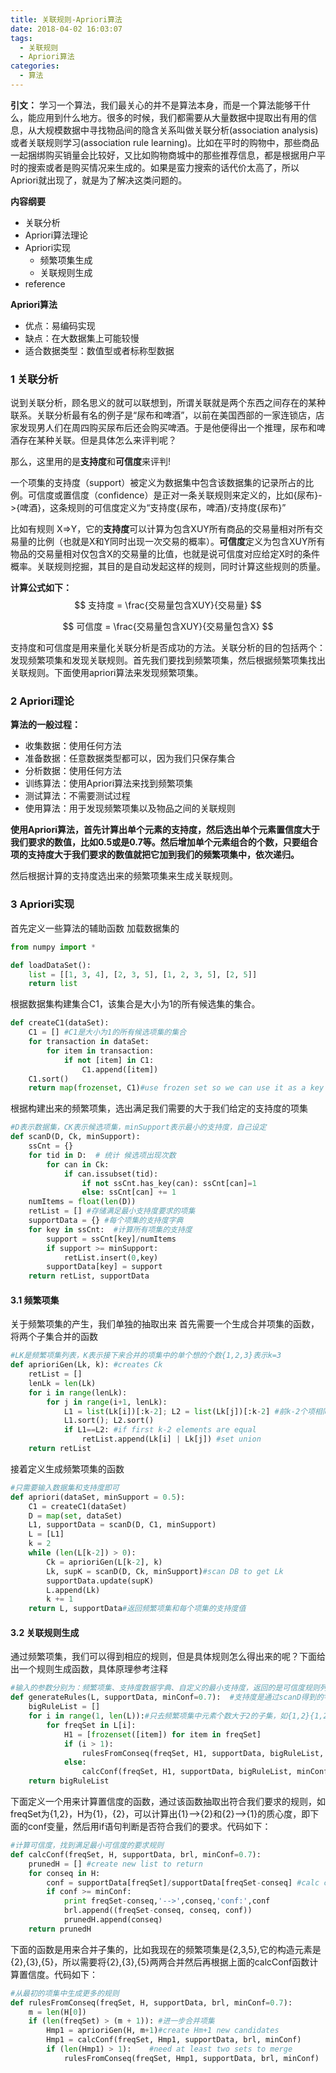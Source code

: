 ```yaml
---
title: 关联规则-Apriori算法
date: 2018-04-02 16:03:07
tags: 
  - 关联规则
  - Apriori算法
categories:
  - 算法
---
```




**引文：** 学习一个算法，我们最关心的并不是算法本身，而是一个算法能够干什么，能应用到什么地方。很多的时候，我们都需要从大量数据中提取出有用的信息，从大规模数据中寻找物品间的隐含关系叫做关联分析(association analysis)或者关联规则学习(association rule learning)。比如在平时的购物中，那些商品一起捆绑购买销量会比较好，又比如购物商城中的那些推荐信息，都是根据用户平时的搜索或者是购买情况来生成的。如果是蛮力搜索的话代价太高了，所以Apriori就出现了，就是为了解决这类问题的。

**内容纲要**

- 关联分析
- Apriori算法理论
- Apriori实现
  - 频繁项集生成
  - 关联规则生成
- reference

**Apriori算法**

- 优点：易编码实现
- 缺点：在大数据集上可能较慢
- 适合数据类型：数值型或者标称型数据

### **1 关联分析**

说到关联分析，顾名思义的就可以联想到，所谓关联就是两个东西之间存在的某种联系。关联分析最有名的例子是“尿布和啤酒”，以前在美国西部的一家连锁店，店家发现男人们在周四购买尿布后还会购买啤酒。于是他便得出一个推理，尿布和啤酒存在某种关联。但是具体怎么来评判呢？

那么，这里用的是**支持度**和**可信度**来评判!

一个项集的支持度（support）被定义为数据集中包含该数据集的记录所占的比例。可信度或置信度（confidence）是正对一条关联规则来定义的，比如{尿布}->{啤酒}，这条规则的可信度定义为“支持度{尿布，啤酒}/支持度{尿布}”

比如有规则 X=>Y，它的**支持度**可以计算为包含XUY所有商品的交易量相对所有交易量的比例（也就是X和Y同时出现一次交易的概率）。**可信度**定义为包含XUY所有物品的交易量相对仅包含X的交易量的比值，也就是说可信度对应给定X时的条件概率。关联规则挖掘，其目的是自动发起这样的规则，同时计算这些规则的质量。

**计算公式如下：**
$$
支持度 = \frac{交易量包含XUY}{交易量}
$$

$$
可信度 = \frac{交易量包含XUY}{交易量包含X}
$$

支持度和可信度是用来量化关联分析是否成功的方法。关联分析的目的包括两个：发现频繁项集和发现关联规则。首先我们要找到频繁项集，然后根据频繁项集找出关联规则。下面使用apriori算法来发现频繁项集。

### **2 Apriori理论**

**算法的一般过程：**

- 收集数据：使用任何方法
- 准备数据：任意数据类型都可以，因为我们只保存集合
- 分析数据：使用任何方法
- 训练算法：使用Apriori算法来找到频繁项集
- 测试算法：不需要测试过程
- 使用算法：用于发现频繁项集以及物品之间的关联规则

**使用Apriori算法，首先计算出单个元素的支持度，然后选出单个元素置信度大于我们要求的数值，比如0.5或是0.7等。然后增加单个元素组合的个数，只要组合项的支持度大于我们要求的数值就把它加到我们的频繁项集中，依次递归。**

然后根据计算的支持度选出来的频繁项集来生成关联规则。

### **3 Apriori实现**

首先定义一些算法的辅助函数
加载数据集的

```python
from numpy import *

def loadDataSet():
    list = [[1, 3, 4], [2, 3, 5], [1, 2, 3, 5], [2, 5]]
    return list

```

根据数据集构建集合C1，该集合是大小为1的所有候选集的集合。

```python
def createC1(dataSet):
    C1 = [] #C1是大小为1的所有候选项集的集合
    for transaction in dataSet:
        for item in transaction:
            if not [item] in C1:
                C1.append([item])             
    C1.sort()
    return map(frozenset, C1)#use frozen set so we can use it as a key in a dict

```

根据构建出来的频繁项集，选出满足我们需要的大于我们给定的支持度的项集

```python
#D表示数据集，CK表示候选项集，minSupport表示最小的支持度，自己设定
def scanD(D, Ck, minSupport):
    ssCnt = {}
    for tid in D:  # 统计 候选项出现次数
        for can in Ck:
            if can.issubset(tid):
                if not ssCnt.has_key(can): ssCnt[can]=1
                else: ssCnt[can] += 1
    numItems = float(len(D))
    retList = [] #存储满足最小支持度要求的项集
    supportData = {} #每个项集的支持度字典
    for key in ssCnt:  #计算所有项集的支持度
        support = ssCnt[key]/numItems
        if support >= minSupport:
            retList.insert(0,key)
        supportData[key] = support
    return retList, supportData

```

#### **3.1 频繁项集**

关于频繁项集的产生，我们单独的抽取出来
首先需要一个生成合并项集的函数，将两个子集合并的函数

```python
#LK是频繁项集列表，K表示接下来合并的项集中的单个想的个数{1,2,3}表示k=3
def aprioriGen(Lk, k): #creates Ck
    retList = []
    lenLk = len(Lk)
    for i in range(lenLk):
        for j in range(i+1, lenLk): 
            L1 = list(Lk[i])[:k-2]; L2 = list(Lk[j])[:k-2] #前k-2个项相同时，将两个集合合并
            L1.sort(); L2.sort()
            if L1==L2: #if first k-2 elements are equal
                retList.append(Lk[i] | Lk[j]) #set union
    return retList

```

接着定义生成频繁项集的函数

```python
#只需要输入数据集和支持度即可
def apriori(dataSet, minSupport = 0.5):
    C1 = createC1(dataSet) 
    D = map(set, dataSet)
    L1, supportData = scanD(D, C1, minSupport)
    L = [L1]
    k = 2
    while (len(L[k-2]) > 0):
        Ck = aprioriGen(L[k-2], k)
        Lk, supK = scanD(D, Ck, minSupport)#scan DB to get Lk
        supportData.update(supK)
        L.append(Lk)
        k += 1
    return L, supportData#返回频繁项集和每个项集的支持度值

```

#### **3.2 关联规则生成**

通过频繁项集，我们可以得到相应的规则，但是具体规则怎么得出来的呢？下面给出一个规则生成函数，具体原理参考注释

```python
#输入的参数分别为：频繁项集、支持度数据字典、自定义的最小支持度，返回的是可信度规则列表
def generateRules(L, supportData, minConf=0.7):  #支持度是通过scanD得到的字典
    bigRuleList = []
    for i in range(1, len(L)):#只去频繁项集中元素个数大于2的子集，如{1,2}{1,2,3}，不取{2}{3},etc...
        for freqSet in L[i]:
            H1 = [frozenset([item]) for item in freqSet]
            if (i > 1):
                rulesFromConseq(freqSet, H1, supportData, bigRuleList, minConf)
            else:
                calcConf(freqSet, H1, supportData, bigRuleList, minConf)
    return bigRuleList

```

下面定义一个用来计算置信度的函数，通过该函数抽取出符合我们要求的规则，如freqSet为{1,2}，H为{1}，{2}，可以计算出{1}—>{2}和{2}—>{1}的质心度，即下面的conf变量，然后用if语句判断是否符合我们的要求。代码如下：

```python
#计算可信度，找到满足最小可信度的要求规则
def calcConf(freqSet, H, supportData, brl, minConf=0.7):
    prunedH = [] #create new list to return
    for conseq in H:
        conf = supportData[freqSet]/supportData[freqSet-conseq] #calc confidence
        if conf >= minConf: 
            print freqSet-conseq,'-->',conseq,'conf:',conf
            brl.append((freqSet-conseq, conseq, conf))
            prunedH.append(conseq)
    return prunedH

```

下面的函数是用来合并子集的，比如我现在的频繁项集是{2,3,5},它的构造元素是{2},{3},{5}，所以需要将{2},{3},{5}两两合并然后再根据上面的calcConf函数计算置信度。代码如下：

```python
#从最初的项集中生成更多的规则
def rulesFromConseq(freqSet, H, supportData, brl, minConf=0.7):
    m = len(H[0])
    if (len(freqSet) > (m + 1)): #进一步合并项集
        Hmp1 = aprioriGen(H, m+1)#create Hm+1 new candidates
        Hmp1 = calcConf(freqSet, Hmp1, supportData, brl, minConf)
        if (len(Hmp1) > 1):    #need at least two sets to merge
            rulesFromConseq(freqSet, Hmp1, supportData, brl, minConf)

```